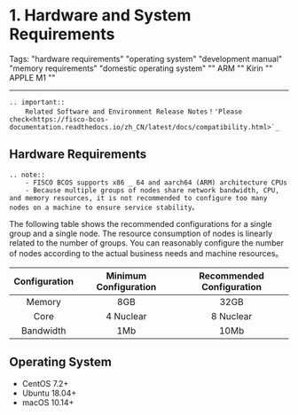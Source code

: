# 1. Hardware and System Requirements

Tags: "hardware requirements" "operating system" "development manual" "memory requirements" "domestic operating system" "" ARM "" Kirin "" APPLE M1 ""

----

```eval_rst
.. important::
    Related Software and Environment Release Notes！'Please check<https://fisco-bcos-documentation.readthedocs.io/zh_CN/latest/docs/compatibility.html>`_
```

## Hardware Requirements

```eval_rst
.. note::
    - FISCO BCOS supports x86 _ 64 and aarch64 (ARM) architecture CPUs
    - Because multiple groups of nodes share network bandwidth, CPU, and memory resources, it is not recommended to configure too many nodes on a machine to ensure service stability。
```

The following table shows the recommended configurations for a single group and a single node. The resource consumption of nodes is linearly related to the number of groups. You can reasonably configure the number of nodes according to the actual business needs and machine resources。


|   **Configuration**   |   **Minimum Configuration**  |   **Recommended Configuration**   |
| :--------: |  :--------:  | :-------: |
| Memory|  8GB   |   32GB  |
| Core|  4 Nuclear|    8 Nuclear|
| Bandwidth|  1Mb   |   10Mb  |

## Operating System

- CentOS 7.2+
- Ubuntu 18.04+
- macOS 10.14+
